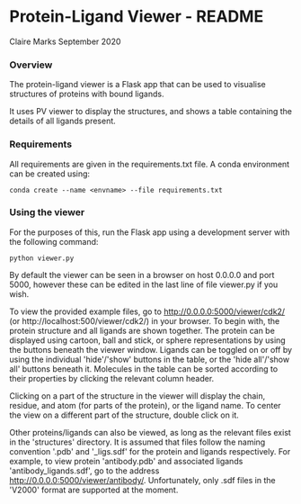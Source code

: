# Protein-Ligand Viewer - README
Claire Marks
September 2020

### Overview

The protein-ligand viewer is a Flask app that can be used to visualise structures of proteins with bound ligands.

It uses PV viewer to display the structures, and shows a table containing the details of all ligands present.

### Requirements

All requirements are given in the requirements.txt file. A conda environment can be created using:

`conda create --name <envname> --file requirements.txt`


### Using the viewer

For the purposes of this, run the Flask app using a development server with the following command:

`python viewer.py`

By default the viewer can be seen in a browser on host 0.0.0.0 and port 5000, however these can be edited in the last line of file viewer.py if you wish.

To view the provided example files, go to http://0.0.0.0:5000/viewer/cdk2/ (or http://localhost:500/viewer/cdk2/) in your browser. To begin with, the protein structure and all ligands are shown together. The protein can be displayed using cartoon, ball and stick, or sphere representations by using the buttons beneath the viewer window. Ligands can be toggled on or off by using the individual 'hide'/'show' buttons in the table, or the 'hide all'/'show all' buttons beneath it. Molecules in the table can be sorted according to their properties by clicking the relevant column header.

Clicking on a part of the structure in the viewer will display the chain, residue, and atom (for parts of the protein), or the ligand name. To center the view on a different part of the structure, double click on it.

Other proteins/ligands can also be viewed, as long as the relevant files exist in the 'structures' directory. It is assumed that files follow the naming convention '<structureid>.pdb' and '<structureid>_ligs.sdf' for the protein and ligands respectively. For example, to view protein 'antibody.pdb' and associated ligands 'antibody_ligands.sdf', go to the address http://0.0.0.0:5000/viewer/antibody/. Unfortunately, only .sdf files in the 'V2000' format are supported at the moment.
